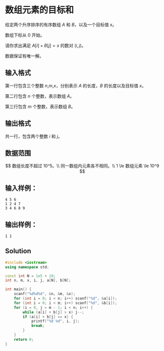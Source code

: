 # 数组元素的目标和

给定两个升序排序的有序数组 $A$ 和 $B$，以及一个目标值 $x$。

数组下标从 $0$ 开始。

请你求出满足 $A[i]+B[j]=x$ 的数对 $(i,j)$。

数据保证有唯一解。

## 输入格式

第一行包含三个整数 $n$,$m$,$x$，分别表示 $A$ 的长度，$B$ 的长度以及目标值 $x$。

第二行包含 $n$ 个整数，表示数组 $A$。

第三行包含 $m$ 个整数，表示数组 $B$。

## 输出格式

共一行，包含两个整数 $i$ 和 $j$。

## 数据范围

$$
数组长度不超过 10^5。\\
同一数组内元素各不相同。\\
1 \le 数组元素 \le 10^9
$$

## 输入样例：

```text
4 5 6
1 2 4 7
3 4 6 8 9
```

## 输出样例：

```text
1 1
```

## Solution

```Cpp
#include <iostream>
using namespace std;

const int N = 1e5 + 10;
int n, m, x, i, j, a[N], b[N];

int main() {
    scanf("%d%d%d", &n, &m, &x);
    for (int i = 0; i < n; i++) scanf("%d", &a[i]);
    for (int i = 0; i < m; i++) scanf("%d", &b[i]);
    for (i = 0, j = m - 1; i < n; i++) {
        while (a[i] + b[j] > x) j--;
        if (a[i] + b[j] == x) {
            printf("%d %d", i, j);
            break;
        }
    }
    return 0;
}
```
